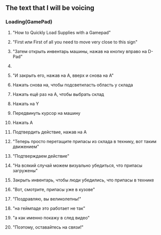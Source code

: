 ## The text that I will be voicing

### Loading(GamePad)
1. "How to Quickly Load Supplies with a Gamepad"
2. "First или First of all you need to move very close to this sign"
4. "Затем открыть инвентарь машины, нажав на кнопку вправо на D-Pad"
5. 
6. "И закрыть его, нажав на A, вверх и снова на А"
7. Нажать снова на, чтобы подсветиласть область у склада
8. Нажать ещё раз на А, чтобы выбрать склад
9. Нажать на Y
10. Передвинуть курсор на машину
11. Нажать А
12. Подтвердить действие, нажав на А





13. "Теперь просто перетащите припасы из склада в технику, вот таким движением"
14. "Подтверждаем действие"
15. "На всякий случай можем визуально убедиться, что припасы загружены"
16. Закрыть инвентарь, чтобы люди убедились, что припасы в технике
17. "Вот, смотрите, припасы уже в кузове"
8. "Поздравляю, вы великолепны!"
10. "на геймпаде это работает не так"
11. "а как именно покажу в след видео"
12. "Поэтому, оставайтесь на связи!"
